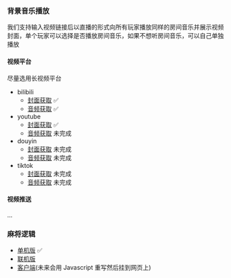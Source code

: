 ### 背景音乐播放

我们支持输入视频链接后以直播的形式向所有玩家播放同样的房间音乐并展示视频封面，单个玩家可以选择是否播放房间音乐，如果不想听房间音乐，可以自己单独播放

#### 视频平台

尽量选用长视频平台

- bilibili
    - [封面获取](get_bilibili_img.py) ✅ 
    - [音频获取](get_bilibili_media.py) ✅ 
- youtube
    - [封面获取](get_ytb_img.py) ✅ 
    - [音频获取](https://youtube.com) 未完成
- douyin
    - [封面获取](https://douyin.com) 未完成
    - [音频获取](https://douyin.com) 未完成 
- tiktok
    - [封面获取](https://tiktok.com) 未完成
    - [音频获取](https://tiktok.com) 未完成

#### 视频推送
...

### 麻将逻辑
- [单机版](mahjong_offline.py) ✅ 
- [联机版](server.py)
- [客户端](client.py)(未来会用 Javascript 重写然后挂到网页上)



